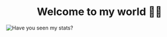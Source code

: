 <h1 align="center"> Welcome to my world 👋🤓 </h1>


<p align="center">

![Have you seen my stats?](https://github-readme-stats.vercel.app/api?username=EdoardoRocha&show_icons=true&theme=radical)

</p>










<!--
**EdoardoRocha/EdoardoRocha** is a ✨ _special_ ✨ repository because its `README.md` (this file) appears on your GitHub profile.

Here are some ideas to get you started:

- 🔭 I’m currently working on ...
- 🌱 I’m currently learning ...
- 👯 I’m looking to collaborate on ...
- 🤔 I’m looking for help with ...
- 💬 Ask me about ...
- 📫 How to reach me: ...
- 😄 Pronouns: ...
- ⚡ Fun fact: ...
-->
